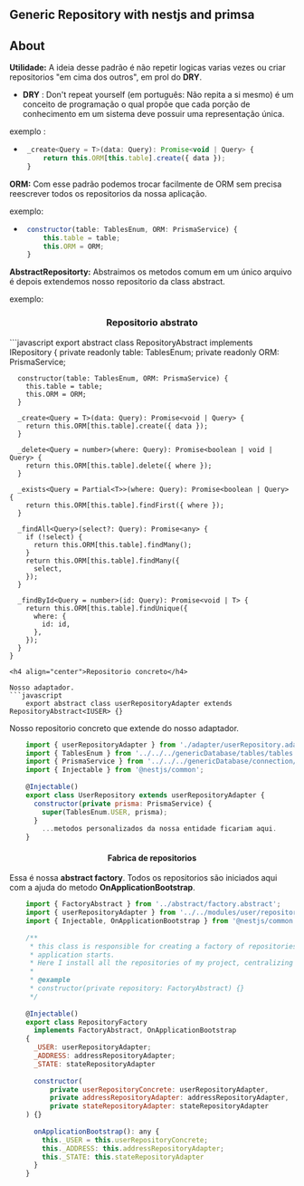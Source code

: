 ## Generic Repository with nestjs and primsa 

## About 
**Utilidade:**
A ideia desse padrão é não repetir logicas varias vezes ou criar 
repositorios "em cima dos outros", em prol do **DRY**. 

* **DRY** : Don't repeat yourself (em português: Não repita a si mesmo) é um 
conceito de programação o qual propõe que cada porção de conhecimento em um sistema deve possuir uma representação
única.

exemplo :
-  ```javascript
    _create<Query = T>(data: Query): Promise<void | Query> {
        return this.ORM[this.table].create({ data });
    }
    ```


**ORM:** Com esse padrão podemos trocar facilmente de ORM sem precisa reescrever todos os repositorios da nossa 
aplicação.

exemplo:
-  ```javascript
    constructor(table: TablesEnum, ORM: PrismaService) {
        this.table = table;
        this.ORM = ORM;
    }
    ```

**AbstractRepositorty:** Abstraimos os metodos comum em um único arquivo é depois extendemos nosso repositorio da class abstract.

exemplo: 

<h3 align="center">Repositorio abstrato</h3>
```javascript
    export abstract class RepositoryAbstract<T> implements IRepository<T> {
      private readonly table: TablesEnum;
      private readonly ORM: PrismaService;
    
      constructor(table: TablesEnum, ORM: PrismaService) {
        this.table = table;
        this.ORM = ORM;
      }
    
      _create<Query = T>(data: Query): Promise<void | Query> {
        return this.ORM[this.table].create({ data });
      }
    
      _delete<Query = number>(where: Query): Promise<boolean | void | Query> {
        return this.ORM[this.table].delete({ where });
      }
    
      _exists<Query = Partial<T>>(where: Query): Promise<boolean | Query> {
        return this.ORM[this.table].findFirst({ where });
      }
    
      _findAll<Query>(select?: Query): Promise<any> {
        if (!select) {
          return this.ORM[this.table].findMany();
        }
        return this.ORM[this.table].findMany({
          select,
        });
      }
    
      _findById<Query = number>(id: Query): Promise<void | T> {
        return this.ORM[this.table].findUnique({
          where: {
            id: id,
          },
        });
      }
    }
```
<h4 align="center">Repositorio concreto</h4>

Nosso adaptador.
```javascript
    export abstract class userRepositoryAdapter extends RepositoryAbstract<IUSER> {}
```

Nosso repositorio concreto que extende do nosso adaptador.
```javascript
    import { userRepositoryAdapter } from './adapter/userRepository.adapter';
    import { TablesEnum } from '../../../genericDatabase/tables/tables.enum';
    import { PrismaService } from '../../../genericDatabase/connection/prisma';
    import { Injectable } from '@nestjs/common';
    
    @Injectable()
    export class UserRepository extends userRepositoryAdapter {
      constructor(private prisma: PrismaService) {
        super(TablesEnum.USER, prisma);
      }
        ...metodos personalizados da nossa entidade ficariam aqui.
    }
```




<h4 align="center">Fabrica de repositorios</h4>

Essa é nossa **abstract factory**. Todos os repositorios são iniciados aqui com a ajuda do metodo **OnApplicationBootstrap**.

```javascript
    import { FactoryAbstract } from '../abstract/factory.abstract';
    import { userRepositoryAdapter } from '../../modules/user/repository/adapter/userRepository.adapter';
    import { Injectable, OnApplicationBootstrap } from '@nestjs/common';
    
    /**
     * this class is responsible for creating a factory of repositories and starting them when the
     * application starts.
     * Here I install all the repositories of my project, centralizing them all
     *
     * @example
     * constructor(private repository: FactoryAbstract) {}
     */
    
    @Injectable()
    export class RepositoryFactory
      implements FactoryAbstract, OnApplicationBootstrap
    {
      _USER: userRepositoryAdapter;
      _ADDRESS: addressRepositoryAdapter;
      _STATE: stateRepositoryAdapter
    
      constructor(
          private userRepositoryConcrete: userRepositoryAdapter,
          private addressRepositoryAdapter: addressRepositoryAdapter,
          private stateRepositoryAdapter: stateRepositoryAdapter
    ) {}
    
      onApplicationBootstrap(): any {
        this._USER = this.userRepositoryConcrete;
        this._ADDRESS: this.addressRepositoryAdapter;
        this._STATE: this.stateRepositoryAdapter
      }
    }

```
